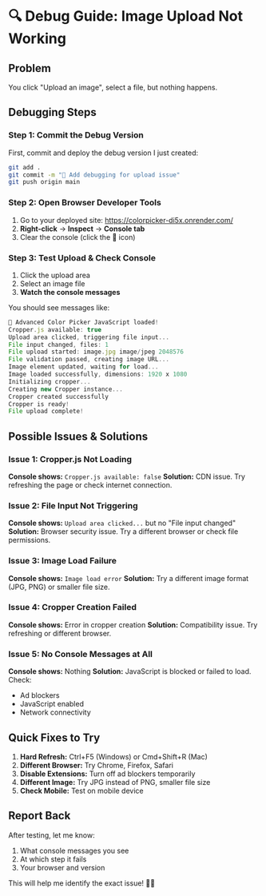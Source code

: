 # 🔍 Debug Guide: Image Upload Not Working

## Problem
You click "Upload an image", select a file, but nothing happens.

## Debugging Steps

### Step 1: Commit the Debug Version
First, commit and deploy the debug version I just created:

```bash
git add .
git commit -m "🔧 Add debugging for upload issue"
git push origin main
```

### Step 2: Open Browser Developer Tools
1. Go to your deployed site: https://colorpicker-di5x.onrender.com/
2. **Right-click** → **Inspect** → **Console tab**
3. Clear the console (click the 🚮 icon)

### Step 3: Test Upload & Check Console
1. Click the upload area
2. Select an image file
3. **Watch the console messages**

You should see messages like:
```javascript
🎨 Advanced Color Picker JavaScript loaded!
Cropper.js available: true
Upload area clicked, triggering file input...
File input changed, files: 1
File upload started: image.jpg image/jpeg 2048576
File validation passed, creating image URL...
Image element updated, waiting for load...
Image loaded successfully, dimensions: 1920 x 1080
Initializing cropper...
Creating new Cropper instance...
Cropper created successfully
Cropper is ready!
File upload complete!
```

## Possible Issues & Solutions

### Issue 1: Cropper.js Not Loading
**Console shows:** `Cropper.js available: false`
**Solution:** CDN issue. Try refreshing the page or check internet connection.

### Issue 2: File Input Not Triggering
**Console shows:** `Upload area clicked...` but no "File input changed"
**Solution:** Browser security issue. Try a different browser or check file permissions.

### Issue 3: Image Load Failure
**Console shows:** `Image load error`
**Solution:** Try a different image format (JPG, PNG) or smaller file size.

### Issue 4: Cropper Creation Failed
**Console shows:** Error in cropper creation
**Solution:** Compatibility issue. Try refreshing or different browser.

### Issue 5: No Console Messages at All
**Console shows:** Nothing
**Solution:** JavaScript is blocked or failed to load. Check:
- Ad blockers
- JavaScript enabled
- Network connectivity

## Quick Fixes to Try

1. **Hard Refresh:** Ctrl+F5 (Windows) or Cmd+Shift+R (Mac)
2. **Different Browser:** Try Chrome, Firefox, Safari
3. **Disable Extensions:** Turn off ad blockers temporarily
4. **Different Image:** Try JPG instead of PNG, smaller file size
5. **Check Mobile:** Test on mobile device

## Report Back
After testing, let me know:
1. What console messages you see
2. At which step it fails
3. Your browser and version

This will help me identify the exact issue! 🕵️‍♂️